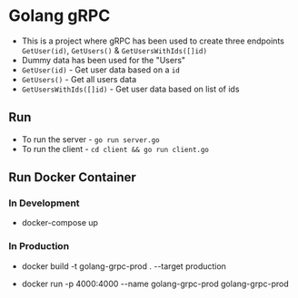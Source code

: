 # Golang gRPC

- This is a project where gRPC has been used to create three endpoints `GetUser(id)`, `GetUsers()` & `GetUsersWithIds([]id)`
- Dummy data has been used for the "Users"
- `GetUser(id)` - Get user data based on a `id`
- `GetUsers()` - Get all users data
- `GetUsersWithIds([]id)` - Get user data based on list of ids

## Run

- To run the server - `go run server.go`
- To run the client - `cd client && go run client.go`

## Run Docker Container

### In Development

- docker-compose up

### In Production

- docker build -t golang-grpc-prod . --target production

- docker run -p 4000:4000 --name golang-grpc-prod golang-grpc-prod

